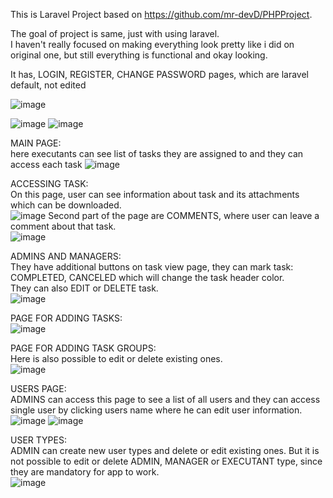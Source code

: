 This is Laravel Project based on https://github.com/mr-devD/PHPProject.

The goal of project is same, just with using laravel.<br>
I haven't really focused on making everything look pretty like i did on original one, but still everything is functional and okay looking.<br>

It has, LOGIN, REGISTER, CHANGE PASSWORD pages, which are laravel default, not edited<br>

![image](https://github.com/mr-devD/LaravelProject/assets/93098789/9be11a9b-e572-4587-827e-18f96e0c9646)

![image](https://github.com/mr-devD/LaravelProject/assets/93098789/69e7399c-1f60-4519-934f-608262e54611)
![image](https://github.com/mr-devD/LaravelProject/assets/93098789/201680e5-5e4f-4de8-8711-2067e3da4968)


MAIN PAGE:
<br>here executants can see list of tasks they are assigned to and they can access each task
![image](https://github.com/mr-devD/LaravelProject/assets/93098789/7adfcd73-40b4-4ebf-8e76-b87164ce7ba4)

ACCESSING TASK: <br>
On this page, user can see information about task and its attachments which can be downloaded. <br>
![image](https://github.com/mr-devD/LaravelProject/assets/93098789/eb4d45c6-a8d0-4f2d-9dd3-56989e7ac1cd)
Second part of the page are COMMENTS, where user can leave a comment about that task.<br>
![image](https://github.com/mr-devD/LaravelProject/assets/93098789/6696aa01-f0af-424d-8431-83109daf6b79)

ADMINS AND MANAGERS:<br>
They have additional buttons on task view page, they can mark task: COMPLETED, CANCELED which will change the task header color.<br>
They can also EDIT or DELETE task.<br>
![image](https://github.com/mr-devD/LaravelProject/assets/93098789/45c11e49-c7dd-4728-bfc9-bb2d4b06c5d8)

PAGE FOR ADDING TASKS:<br>
![image](https://github.com/mr-devD/LaravelProject/assets/93098789/962e3bbe-415b-4d5d-86d7-8eec7c9945df)

PAGE FOR ADDING TASK GROUPS:<br>
Here is also possible to edit or delete existing ones.<br>
![image](https://github.com/mr-devD/LaravelProject/assets/93098789/4e9c4c9e-9082-4fc3-8c4a-19718b8d7b8c)

USERS PAGE:<br>
ADMINS can access this page to see a list of all users and they can access single user by clicking users name where he can edit user information.<br>
![image](https://github.com/mr-devD/LaravelProject/assets/93098789/8b0f18a6-6e6d-4875-aca5-54aae698ed8c)
![image](https://github.com/mr-devD/LaravelProject/assets/93098789/e98d1a7c-888a-41a3-8fbd-27d46f4f296a)

USER TYPES:<br>
ADMIN can create new user types and delete or edit existing ones. But it is not possible to edit or delete ADMIN, MANAGER or EXECUTANT type, since they are mandatory for app to work.<br>
![image](https://github.com/mr-devD/LaravelProject/assets/93098789/411999a0-67bf-4cfa-af98-5244ab6176e2)

